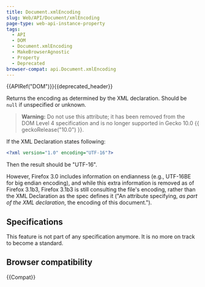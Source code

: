 ```yaml
---
title: Document.xmlEncoding
slug: Web/API/Document/xmlEncoding
page-type: web-api-instance-property
tags:
  - API
  - DOM
  - Document.xmlEncoding
  - MakeBrowserAgnostic
  - Property
  - Deprecated
browser-compat: api.Document.xmlEncoding
---
```

{{APIRef("DOM")}}{{deprecated_header}}

Returns the encoding as determined by the XML declaration. Should be `null` if unspecified or unknown.

> **Warning:** Do not use this attribute; it has been removed from the DOM Level 4 specification and is no longer supported in Gecko 10.0 {{ geckoRelease("10.0") }}.

If the XML Declaration states following:

```xml
<?xml version="1.0" encoding="UTF-16"?>
```

Then the result should be "UTF-16".

However, Firefox 3.0 includes information on endianness (e.g., UTF-16BE for big endian encoding), and while this extra information is removed as of Firefox 3.1b3, Firefox 3.1b3 is still consulting the file's encoding, rather than the XML Declaration as the spec defines it ("An attribute specifying, _as part of the XML declaration_, the encoding of this document.").

## Specifications

This feature is not part of any specification anymore. It is no more on track to become a standard.

## Browser compatibility

{{Compat}}
